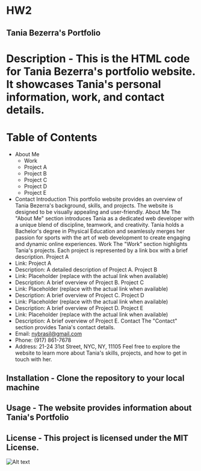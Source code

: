 # HW2

## Tania Bezerra's Portfolio

# Description - This is the HTML code for Tania Bezerra's portfolio website. It showcases Tania's personal information, work, and contact details.

# Table of Contents
 * About Me
    * Work
    * Project A
    * Project B
    * Project C
    * Project D
    * Project E
* Contact
Introduction
This portfolio website provides an overview of Tania Bezerra's background, skills, and projects. The website is designed to be visually appealing and user-friendly.
About Me
The "About Me" section introduces Tania as a dedicated web developer with a unique blend of discipline, teamwork, and creativity. Tania holds a Bachelor's degree in Physical Education and seamlessly merges her passion for sports with the art of web development to create engaging and dynamic online experiences.
Work
The "Work" section highlights Tania's projects. Each project is represented by a link box with a brief description.
Project A
* Link: Project A
* Description: A detailed description of Project A.
Project B
* Link: Placeholder (replace with the actual link when available)
* Description: A brief overview of Project B.
Project C
* Link: Placeholder (replace with the actual link when available)
* Description: A brief overview of Project C.
Project D
* Link: Placeholder (replace with the actual link when available)
* Description: A brief overview of Project D.
Project E
* Link: Placeholder (replace with the actual link when available)
* Description: A brief overview of Project E.
Contact
The "Contact" section provides Tania's contact details.
* Email: nybrasil@gmail.com
* Phone: (917) 861-7678
* Address: 21-24 31st Street, NYC, NY, 11105
Feel free to explore the website to learn more about Tania's skills, projects, and how to get in touch with her.

## Installation - Clone the repository to your local machine

## Usage - The website provides information about Tania's Portfolio

## License - This project is licensed under the MIT License.


 ![Alt text](<Screenshot 2024-02-05 at 3.12.46 PM.png>)   
